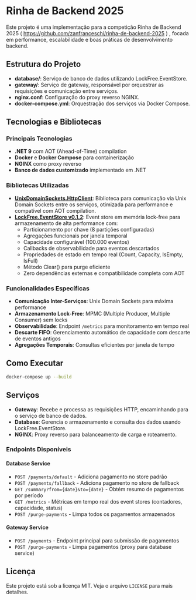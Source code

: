 # Rinha de Backend 2025

Este projeto é uma implementação para a competição Rinha de Backend 2025 ( https://github.com/zanfranceschi/rinha-de-backend-2025 ) , focada em performance, escalabilidade e boas práticas de desenvolvimento backend.

## Estrutura do Projeto

- **database/**: Serviço de banco de dados utilizando LockFree.EventStore.
- **gateway/**: Serviço de gateway, responsável por orquestrar as requisições e comunicação entre serviços.
- **nginx.conf**: Configuração do proxy reverso NGINX.
- **docker-compose.yml**: Orquestração dos serviços via Docker Compose.

## Tecnologias e Bibliotecas

### Principais Tecnologias
- **.NET 9** com AOT (Ahead-of-Time) compilation
- **Docker** e **Docker Compose** para containerização
- **NGINX** como proxy reverso
- **Banco de dados customizado** implementado em .NET

### Bibliotecas Utilizadas
- **[UnixDomainSockets.HttpClient](https://www.nuget.org/packages/UnixDomainSockets.HttpClient)**: Biblioteca para comunicação via Unix Domain Sockets entre os serviços, otimizada para performance e compatível com AOT compilation.
- **[LockFree.EventStore v0.1.2](https://www.nuget.org/packages/LockFree.EventStore/)**: Event store em memória lock-free para armazenamento de alta performance com:
  - Particionamento por chave (8 partições configuradas)
  - Agregações funcionais por janela temporal
  - Capacidade configurável (100.000 eventos)
  - Callbacks de observabilidade para eventos descartados
  - Propriedades de estado em tempo real (Count, Capacity, IsEmpty, IsFull)
  - Método Clear() para purge eficiente
  - Zero dependências externas e compatibilidade completa com AOT

### Funcionalidades Específicas
- **Comunicação Inter-Serviços**: Unix Domain Sockets para máxima performance
- **Armazenamento Lock-Free**: MPMC (Multiple Producer, Multiple Consumer) sem locks
- **Observabilidade**: Endpoint `/metrics` para monitoramento em tempo real
- **Descarte FIFO**: Gerenciamento automático de capacidade com descarte de eventos antigos
- **Agregações Temporais**: Consultas eficientes por janela de tempo

## Como Executar

```sh
docker-compose up --build
```

## Serviços

- **Gateway**: Recebe e processa as requisições HTTP, encaminhando para o serviço de banco de dados.
- **Database**: Gerencia o armazenamento e consulta dos dados usando LockFree.EventStore.
- **NGINX**: Proxy reverso para balanceamento de carga e roteamento.

### Endpoints Disponíveis

#### Database Service
- `POST /payments/default` - Adiciona pagamento no store padrão
- `POST /payments/fallback` - Adiciona pagamento no store de fallback
- `GET /summary?from={date}&to={date}` - Obtém resumo de pagamentos por período
- `GET /metrics` - Métricas em tempo real dos event stores (contadores, capacidade, status)
- `POST /purge-payments` - Limpa todos os pagamentos armazenados

#### Gateway Service
- `POST /payments` - Endpoint principal para submissão de pagamentos
- `POST /purge-payments` - Limpa pagamentos (proxy para database service)

## Licença

Este projeto está sob a licença MIT. Veja o arquivo `LICENSE` para mais detalhes.

